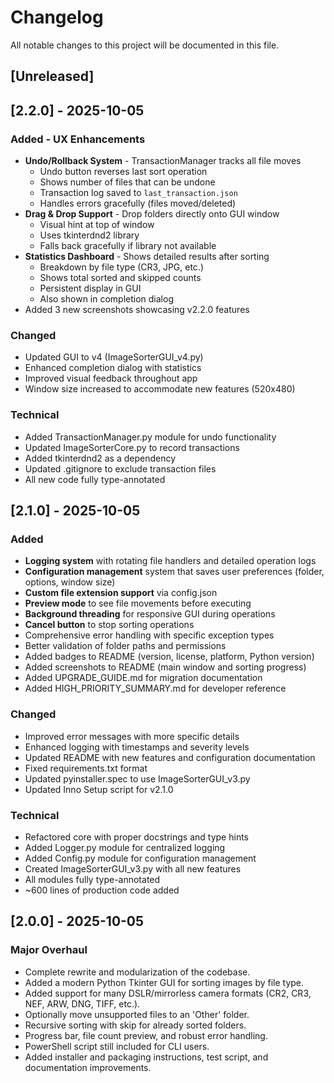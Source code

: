 # Changelog

All notable changes to this project will be documented in this file.

## [Unreleased]

## [2.2.0] - 2025-10-05
### Added - UX Enhancements
- **Undo/Rollback System** - TransactionManager tracks all file moves
  - Undo button reverses last sort operation
  - Shows number of files that can be undone
  - Transaction log saved to `last_transaction.json`
  - Handles errors gracefully (files moved/deleted)
- **Drag & Drop Support** - Drop folders directly onto GUI window
  - Visual hint at top of window
  - Uses tkinterdnd2 library
  - Falls back gracefully if library not available
- **Statistics Dashboard** - Shows detailed results after sorting
  - Breakdown by file type (CR3, JPG, etc.)
  - Shows total sorted and skipped counts
  - Persistent display in GUI
  - Also shown in completion dialog
- Added 3 new screenshots showcasing v2.2.0 features

### Changed
- Updated GUI to v4 (ImageSorterGUI_v4.py)
- Enhanced completion dialog with statistics
- Improved visual feedback throughout app
- Window size increased to accommodate new features (520x480)

### Technical
- Added TransactionManager.py module for undo functionality
- Updated ImageSorterCore.py to record transactions
- Added tkinterdnd2 as a dependency
- Updated .gitignore to exclude transaction files
- All new code fully type-annotated

## [2.1.0] - 2025-10-05
### Added
- **Logging system** with rotating file handlers and detailed operation logs
- **Configuration management** system that saves user preferences (folder, options, window size)
- **Custom file extension support** via config.json
- **Preview mode** to see file movements before executing
- **Background threading** for responsive GUI during operations
- **Cancel button** to stop sorting operations
- Comprehensive error handling with specific exception types
- Better validation of folder paths and permissions
- Added badges to README (version, license, platform, Python version)
- Added screenshots to README (main window and sorting progress)
- Added UPGRADE_GUIDE.md for migration documentation
- Added HIGH_PRIORITY_SUMMARY.md for developer reference

### Changed
- Improved error messages with more specific details
- Enhanced logging with timestamps and severity levels
- Updated README with new features and configuration documentation
- Fixed requirements.txt format
- Updated pyinstaller.spec to use ImageSorterGUI_v3.py
- Updated Inno Setup script for v2.1.0

### Technical
- Refactored core with proper docstrings and type hints
- Added Logger.py module for centralized logging
- Added Config.py module for configuration management
- Created ImageSorterGUI_v3.py with all new features
- All modules fully type-annotated
- ~600 lines of production code added

## [2.0.0] - 2025-10-05
### Major Overhaul
- Complete rewrite and modularization of the codebase.
- Added a modern Python Tkinter GUI for sorting images by file type.
- Added support for many DSLR/mirrorless camera formats (CR2, CR3, NEF, ARW, DNG, TIFF, etc.).
- Optionally move unsupported files to an 'Other' folder.
- Recursive sorting with skip for already sorted folders.
- Progress bar, file count preview, and robust error handling.
- PowerShell script still included for CLI users.
- Added installer and packaging instructions, test script, and documentation improvements.

